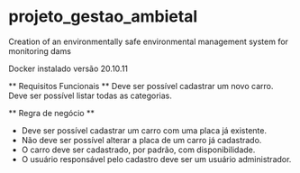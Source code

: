 # projeto_gestao_ambietal
Creation of an environmentally safe environmental management system for monitoring dams

Docker instalado
versão 20.10.11

** Requisitos Funcionais **
Deve ser possível cadastrar um novo carro.
Deve ser possível listar todas as categorias.

** Regra de negócio **
- Deve ser possível cadastrar um carro com uma placa já existente.
- Não deve ser possível alterar a placa de um carro já cadastrado.
- O carro deve ser cadastrado, por padrão, com disponibilidade.
- O usuário responsável pelo cadastro deve ser um usuário administrador.

